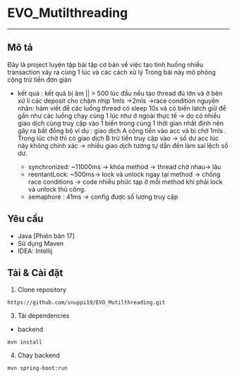 # EVO_Mutilthreading
---
## Mô tả 
Đây là project luyện tập bài tập cơ bản về việc tạo tình huống nhiều transaction xảy ra cùng 1 lúc và các cách xử lý
Trong bài này mô phỏng cộng trừ tiền đơn giản 
* kết quả :
 kết quả bị âm || > 500 lúc đầu nếu tạo thread đủ lớn và ở bên xử lí các deposit cho chậm nhịp 1mls ->2mls
->race condition
   nguyên nhân: hàm viết để các luồng thread có sleep 10s và có biến latch giữ để gần như các luồng chạy cùng 1 lúc như ở ngoài thực tế
   -> do có nhiều giao dịch cùng truy cập vào 1 biến trong cùng 1 thời gian nhất định nên gây ra bất đồng bộ
   ví dụ :
   giao dịch A cộng tiền vào acc và bị chờ 1mls . Trong lúc chờ thì có giao dịch B trừ tiền truy cập vào
   -> số dư acc lúc này không chính xác -> nhiều giao dịch tương tự dẫn đến làm sai lệch số dư.

   * synchronized: ~11000ms -> khóa method -> thread chờ nhau-> lâu
   * reentantLock: ~500ms-> lock và unlock ngay tại method -> chống race conditions -> code nhiều phức tạp ở mỗi method khi phải lock và unlock thủ công.
   * semaphore : 41ms -> config được số lượng truy cập 
  
## Yêu cầu 
* Java [Phiên bản 17]
* Sử dụng Maven
* IDEA: Intellij
## Tải & Cài đặt 
1. Clone repository
```
https://github.com/snuppi19/EVO_Mutilthreading.git
```
3. Tải dependencies
 * backend
```
mvn install
```
4. Chạy backend
```
mvn spring-boot:run
```
